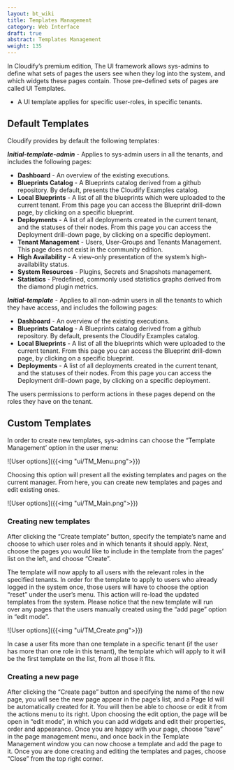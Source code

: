 ```yaml
---
layout: bt_wiki
title: Templates Management
category: Web Interface
draft: true
abstract: Templates Management
weight: 135
---
```


In Cloudify’s premium edition, The UI framework allows sys-admins to define what sets of pages the users see when they log into the system, and which widgets these pages contain. Those pre-defined sets of pages are called UI Templates. 

* A UI template applies for specific user-roles, in specific tenants.


## Default Templates
Cloudify provides by default the following templates: 

***Initial-template-admin*** - Applies to sys-admin users in all the tenants, and includes the following pages: 
* **Dashboard**  - An overview of the existing executions. 
* **Blueprints Catalog** - A Blueprints catalog derived from a github repository. By default, presents the Cloudify Examples catalog. 
* **Local Blueprints** - A list of all the blueprints which were uploaded to the current tenant.  From this page you can access the Blueprint drill-down page, by clicking on a specific blueprint.  
* **Deployments** - A list of all deployments created in the current tenant, and the statuses of their nodes. From this page you can access the Deployment drill-down page, by clicking on a specific deployment. 
* **Tenant Management** - Users, User-Groups and Tenants Management. This page does not exist in the community edition. 
* **High Availability** - A view-only presentation of the system’s high-availability status. 
* **System Resources** - Plugins, Secrets and Snapshots management. 
* **Statistics** - Predefined, commonly used statistics graphs derived from the diamond plugin metrics. 


***Initial-template*** - Applies to all non-admin users in all the tenants to which they have access, and includes the following pages: 

* **Dashboard**  - An overview of the existing executions. 
* **Blueprints Catalog** - A Blueprints catalog derived from a github repository. By default, presents the Cloudify Examples catalog. 
* **Local Blueprints** - A list of all the blueprints which were uploaded to the current tenant.  From this page you can access the Blueprint drill-down page, by clicking on a specific blueprint.   
* **Deployments** - A list of all deployments created in the current tenant, and the statuses of their nodes. From this page you can access the Deployment drill-down page, by clicking on a specific deployment. 

The users permissions to perform actions in these pages depend on the roles they have on the tenant.

## Custom Templates
In order to create new templates, sys-admins can choose the “Template Management’ option in the user menu: 

![User options]({{<img "ui/TM_Menu.png">}})

Choosing this option will present all the existing templates and pages on the current manager. From here, you can create new templates and pages and edit existing ones.  

![User options]({{<img "ui/TM_Main.png">}})

### Creating new templates

After clicking the “Create template” button, specify the template’s name and choose to which user roles and in which tenants it should apply. 
Next, choose the pages you would like to include in the template from the pages’ list on the left, and choose “Create”. 

The template will now apply to all users with the relevant roles in the specified tenants. 
In order for the template to apply to users who already logged in the system once, those users will have to choose the option “reset” under the user’s menu. This action will re-load the updated templates from the system. Please notice that the new template will run over any pages that the users manually created using the “add page” option in “edit mode”. 


![User options]({{<img "ui/TM_Create.png">}})

In case a user fits more than one template in a specific tenant (if the user has more than one role in this tenant), the template which will apply to it will be the first template on the list, from all those it fits.

### Creating a new page

After clicking the “Create page”  button and specifying the name of the new page, you will see the new page appear in the page’s list, and a Page Id will be automatically created for it. You will then be able to choose or edit it from the actions menu to its right. 
Upon choosing the edit option, the page will be open in “edit mode”, in which you can add widgets and edit their properties, order and appearance.
Once you are happy with your page, choose “save” in the page management menu, and once back in the Template Management window you can now choose a template and add the page to it. 
Once  you are done creating and editing the templates and pages, choose “Close” from the top right corner. 


